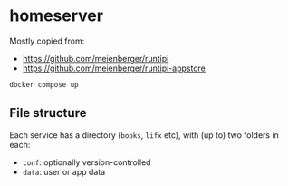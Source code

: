 # homeserver
Mostly copied from:
- https://github.com/meienberger/runtipi
- https://github.com/meienberger/runtipi-appstore

```bash
docker compose up
```

## File structure
Each service has a directory (`books`, `lifx` etc), with (up to) two folders in each:
- `conf`: optionally version-controlled
- `data`: user or app data
